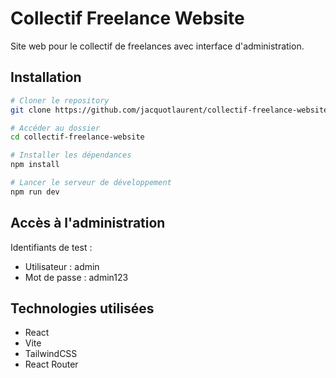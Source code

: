 # Collectif Freelance Website

Site web pour le collectif de freelances avec interface d'administration.

## Installation

```bash
# Cloner le repository
git clone https://github.com/jacquotlaurent/collectif-freelance-website.git

# Accéder au dossier
cd collectif-freelance-website

# Installer les dépendances
npm install

# Lancer le serveur de développement
npm run dev
```

## Accès à l'administration

Identifiants de test :
- Utilisateur : admin
- Mot de passe : admin123

## Technologies utilisées

- React
- Vite
- TailwindCSS
- React Router
